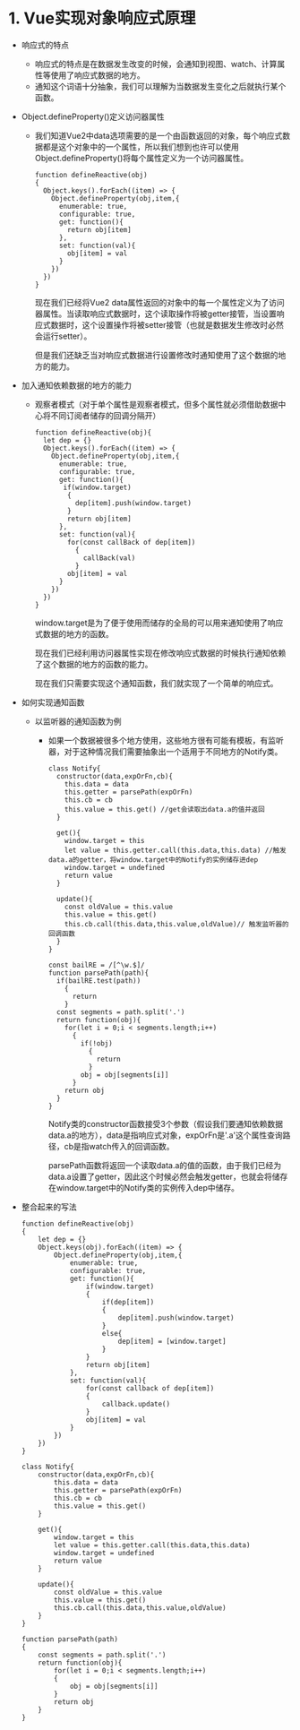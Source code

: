 # 1. Vue实现对象响应式原理

- 响应式的特点

  - 响应式的特点是在数据发生改变的时候，会通知到视图、watch、计算属性等使用了响应式数据的地方。
  - 通知这个词语十分抽象，我们可以理解为当数据发生变化之后就执行某个函数。

- Object.defineProperty()定义访问器属性

  - 我们知道Vue2中data选项需要的是一个由函数返回的对象，每个响应式数据都是这个对象中的一个属性，所以我们想到也许可以使用Object.defineProperty()将每个属性定义为一个访问器属性。

    ```{js}
    function defineReactive(obj)
    {
      Object.keys().forEach((item) => {
        Object.defineProperty(obj,item,{
          enumerable: true,
          configurable: true,
          get: function(){
            return obj[item]
          },
          set: function(val){
            obj[item] = val
          }
        })
      })
    }
    ```

    现在我们已经将Vue2 data属性返回的对象中的每一个属性定义为了访问器属性。当读取响应式数据时，这个读取操作将被getter接管，当设置响应式数据时，这个设置操作将被setter接管（也就是数据发生修改时必然会运行setter）。

    但是我们还缺乏当对响应式数据进行设置修改时通知使用了这个数据的地方的能力。

- 加入通知依赖数据的地方的能力

  - 观察者模式（对于单个属性是观察者模式，但多个属性就必须借助数据中心将不同订阅者储存的回调分隔开）

    ```{js}
    function defineReactive(obj){
      let dep = {}
      Object.keys().forEach((item) => {
        Object.defineProperty(obj,item,{
          enumerable: true,
          configurable: true,
          get: function(){
           if(window.target)
          	{
              dep[item].push(window.target)
            }
            return obj[item]
          },
          set: function(val){
            for(const callBack of dep[item])
              {
                callBack(val)
              }
            obj[item] = val
          }
        })
      })
    }
    ```

    window.target是为了便于使用而储存的全局的可以用来通知使用了响应式数据的地方的函数。

    现在我们已经利用访问器属性实现在修改响应式数据的时候执行通知依赖了这个数据的地方的函数的能力。

    现在我们只需要实现这个通知函数，我们就实现了一个简单的响应式。

- 如何实现通知函数

  - 以监听器的通知函数为例

    - 如果一个数据被很多个地方使用，这些地方很有可能有模板，有监听器，对于这种情况我们需要抽象出一个适用于不同地方的Notify类。

      ```{js}
      class Notify{
        constructor(data,expOrFn,cb){
          this.data = data
          this.getter = parsePath(expOrFn)
          this.cb = cb
          this.value = this.get() //get会读取出data.a的值并返回
        }
        
        get(){
          window.target = this
          let value = this.getter.call(this.data,this.data) //触发data.a的getter，将window.target中的Notify的实例储存进dep
          window.target = undefined
          return value
        }
        
        update(){
          const oldValue = this.value
          this.value = this.get()
          this.cb.call(this.data,this.value,oldValue)// 触发监听器的回调函数
        }
      }
      
      const bailRE = /[^\w.$]/
      function parsePath(path){
        if(bailRE.test(path))
          {
            return
          }
        const segments = path.split('.')
        return function(obj){
          for(let i = 0;i < segments.length;i++)
            {
              if(!obj)
                {
                  return
                }
              obj = obj[segments[i]]
            }
          return obj
        }
      }
      ```

      Notify类的constructor函数接受3个参数（假设我们要通知依赖数据data.a的地方），data是指响应式对象，expOrFn是'.a'这个属性查询路径，cb是指watch传入的回调函数。

      parsePath函数将返回一个读取data.a的值的函数，由于我们已经为data.a设置了getter，因此这个时候必然会触发getter，也就会将储存在window.target中的Notify类的实例传入dep中储存。

- 整合起来的写法

  ```{js}
  function defineReactive(obj)
  {
      let dep = {}
      Object.keys(obj).forEach((item) => {
          Object.defineProperty(obj,item,{
              enumerable: true,
              configurable: true,
              get: function(){
                  if(window.target)
                  {
                      if(dep[item])
                      {
                          dep[item].push(window.target)
                      }
                      else{
                          dep[item] = [window.target]
                      }
                  }
                  return obj[item]
              },
              set: function(val){
                  for(const callback of dep[item])
                  {
                      callback.update()
                  }
                  obj[item] = val
              }
          })
      })
  }
  
  class Notify{
      constructor(data,expOrFn,cb){
          this.data = data
          this.getter = parsePath(expOrFn)
          this.cb = cb
          this.value = this.get()
      }
  
      get(){
          window.target = this
          let value = this.getter.call(this.data,this.data)
          window.target = undefined
          return value
      }
  
      update(){
          const oldValue = this.value
          this.value = this.get()
          this.cb.call(this.data,this.value,oldValue)
      }
  }
  
  function parsePath(path)
  {
      const segments = path.split('.')
      return function(obj){
          for(let i = 0;i < segments.length;i++)
          {
              obj = obj[segments[i]]
          }
          return obj
      }
  }
  ```

  